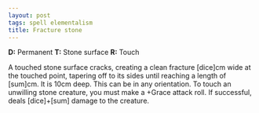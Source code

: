 ```yaml
---
layout: post
tags: spell elementalism
title: Fracture stone
---
```

<b>D:</b> Permanent <b>T:</b> Stone surface <b>R:</b> Touch

A touched stone surface cracks, creating a clean fracture [dice]cm wide at the touched point, tapering off to its sides until reaching a length of [sum]cm. It is 10cm deep. This can be in any orientation. To touch an unwilling stone creature, you must make a +Grace attack roll. If successful, deals [dice]+[sum] damage to the creature.
